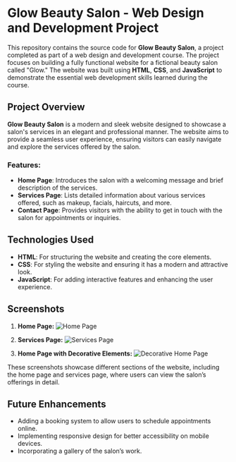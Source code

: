 # Glow Beauty Salon - Web Design and Development Project

This repository contains the source code for **Glow Beauty Salon**, a project completed as part of a web design and development course. The project focuses on building a fully functional website for a fictional beauty salon called "Glow." The website was built using **HTML**, **CSS**, and **JavaScript** to demonstrate the essential web development skills learned during the course.

## Project Overview

**Glow Beauty Salon** is a modern and sleek website designed to showcase a salon's services in an elegant and professional manner. The website aims to provide a seamless user experience, ensuring visitors can easily navigate and explore the services offered by the salon.

### Features:
- **Home Page**: Introduces the salon with a welcoming message and brief description of the services.
- **Services Page**: Lists detailed information about various services offered, such as makeup, facials, haircuts, and more.
- **Contact Page**: Provides visitors with the ability to get in touch with the salon for appointments or inquiries.

## Technologies Used
- **HTML**: For structuring the website and creating the core elements.
- **CSS**: For styling the website and ensuring it has a modern and attractive look.
- **JavaScript**: For adding interactive features and enhancing the user experience.

## Screenshots
1. **Home Page:**
   ![Home Page](path-to-image-1.jpeg)

2. **Services Page:**
   ![Services Page](path-to-image-2.jpeg)

3. **Home Page with Decorative Elements:**
   ![Decorative Home Page](path-to-image-3.jpeg)

These screenshots showcase different sections of the website, including the home page and services page, where users can view the salon’s offerings in detail.

## Future Enhancements
- Adding a booking system to allow users to schedule appointments online.
- Implementing responsive design for better accessibility on mobile devices.
- Incorporating a gallery of the salon’s work.

